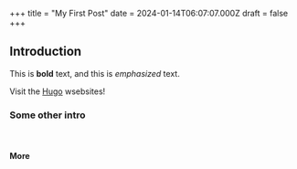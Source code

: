 +++
title = "My First Post"
date = 2024-01-14T06:07:07.000Z
draft = false
+++
## Introduction

This is **bold** text, and this is *emphasized* text.

Visit the [Hugo](https://gohugo.io) wsebsites!

### Some other intro

&nbsp;

#### More